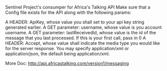 Sentinel Project's consumper for Africa's Talking API
Make sure that a Config file exists for the API along with the following params:

A HEADER: ApiKey, whose value you shall set to your api key string generated earlier.
A GET parameter: username, whose value is you account username.
A GET parameter: lastReceivedId, whose value is the id of the message that you last processed. If this is your first call, pass in 0
A HEADER: Accept, whose value shall indicate the media type you would like for the server response. You may specify application/xml or application/json, the default being application/xml.

More Doc: http://api.africastalking.com/version1/messaging 
